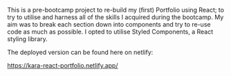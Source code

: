 This is a pre-bootcamp project to re-build my (first) Portfolio using React; to try to utilise and harness all of the skills I acquired during the bootcamp. My aim was to break each section down into components and try to re-use code as much as possible. I opted to utilise Styled Components, a React styling library.

The deployed version can be found here on netlify:

https://kara-react-portfolio.netlify.app/